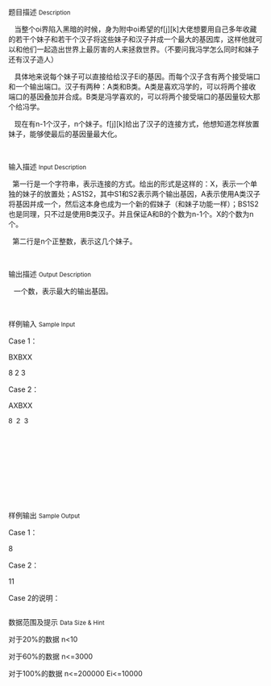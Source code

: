 <div class="panel panel-default">
<div class="area-title">
<span>
题目描述
<small>Description</small>
</span></div>
<div class="panel-body">

<p><span style="">   当整个oi界陷入黑暗的时候，身为附中oi希望的f[j][k]大佬</span><span style="">想要用自己多年收藏的若干个妹子和若干个汉子将这些妹子和汉子并成一个最大的基因库，这样他就可以和他们一起造出世界上最厉害的人来拯救世界。（不要问我冯学怎么同时和妹子还有汉子造人）</span></p><p><span style="">   具体地来说每个妹子可以直接给给汉子Ei的基因</span><span style="">。而每个汉子含有两个接受端口和一个输出端口。汉子有两种：</span>A<span style="">类和</span>B<span style="">类。</span>A<span style="">类是喜欢冯学的，可以将两个接收端口的基因叠加并合成。</span>B<span style="">类是冯学喜欢的，可以将两个接受端口的基因量较大那个给冯学。</span></p><p><span style="">   现在有</span>n-1<span style="">个汉子，</span>n<span style="">个妹子。</span>f[j][k]<span style="">给出了汉子的连接方式，他想知道怎样放置妹子，能够使最后的基因量最大化。</span></p><p><br></p>

</div>
</div>

<div class="panel panel-default">
<div class="area-title">
<span>
输入描述
<small>Input Description</small>
</span></div>
<div class="panel-body">
<p><span style="">  第一行是一个字符串，表示连接的方式。给出的形式是这样的：</span>X<span style="">，表示一个单独的妹子的放置处；</span>AS1S2<span style="">，其中</span>S1<span style="">和</span>S2<span style="">表示两个输出基因，</span>A<span style="">表示使用A类汉子将基因并成一个，然后这本身也成为一个新的假妹子（和妹子功能一样）；</span>BS1S2<span style="">也是同理，只不过是使用B类汉子。并且保证</span>A<span style="">和</span>B<span style="">的个数为</span>n-1<span style="">个。</span>X<span style="">的个数为</span>n<span style="">个。</span></p><p><span style="">  第二行是</span>n<span style="">个正整数，表示这几个妹子。</span></p><p><br></p>

</div>
</div>
<div  class="panel panel-default">
<div class="area-title">
<span>
输出描述
<small>Output Description</small>
</span></div>
<div class="panel-body">

<p><span style="font-family:宋体">&nbsp; &nbsp;一个数，表示最大的输出基因。</span></p><p><br/></p>

</div>
</div>


<div class="panel panel-default">
<div class="area-title">
<span>
样例输入
<small>Sample Input</small>
</span></div>
<div class="panel-body">
<p>Case 1：</p><p>BXBXX</p><p>8 2 3</p><p>Case 2：</p><p>AXBXX</p><p><span style="font-family: Calibri, sans-serif;">8  2  3</span></p><p><br></p><p><br></p><p><br></p><p><br></p><p><br></p>

</div>
</div>

<div class="panel panel-default">
<div class="area-title">
<span>
样例输出
<small>Sample Output</small>
</span></div>
<div class="panel-body">
<p>Case 1：</p><p>8</p><p>Case 2：</p><p>11</p><p>Case 2的说明：<br></p><p><img src="/source/codevs/codevs-5888/img/aHR0cDovL3d3dy5qb3lvaS5jbi9wcm9ibGVtL2NvZGV2cy01ODg4L2h0dHA6Ly9jb2RldnMuY24vbWVkaWEvYmxvYl8yMDE3MDMyMTIwMTMwNV83ODIucG5n.png" title=""></p>

</div>
</div>

<div class="panel panel-default">
<div class="area-title">
<span>
数据范围及提示
<small>Data Size & Hint</small>
</span></div>
<div class="panel-body">
<p><span style="">对于</span>20%<span style="">的数据</span> n&lt;10</p><p><span style="">对于</span>60%<span style="">的数据</span> n&lt;=3000</p><p><span style="">对于</span>100%<span style="">的数据</span> n&lt;=200000 Ei&lt;=10000</p><p><br></p>
</div>
</div>